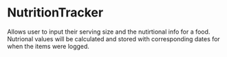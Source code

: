 # NutritionTracker
Allows user to input their serving size and the nutirtional info for a food. Nutrional values will be calculated and stored with corresponding dates for when the items were logged.

